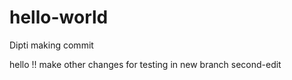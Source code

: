 # hello-world
Dipti making commit


hello !!
make other changes for testing in new branch second-edit
